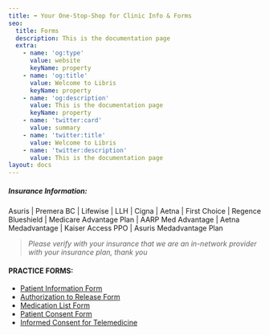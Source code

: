 ```yaml
---
title: ➡️ Your One-Stop-Shop for Clinic Info & Forms
seo:
  title: Forms
  description: This is the documentation page
  extra:
    - name: 'og:type'
      value: website
      keyName: property
    - name: 'og:title'
      value: Welcome to Libris
      keyName: property
    - name: 'og:description'
      value: This is the documentation page
      keyName: property
    - name: 'twitter:card'
      value: summary
    - name: 'twitter:title'
      value: Welcome to Libris
    - name: 'twitter:description'
      value: This is the documentation page
layout: docs
---
```

##### **Insurance Information:**

Asuris | Premera BC | Lifewise | LLH | Cigna | Aetna | First Choice | Regence Blueshield | Medicare Advantage Plan | AARP Med Advantage | Aetna Medadvantage | Kaiser Access PPO | Asuris Medadvantage Plan

> *Please verify with your insurance that we are an  in-network provider with your insurance plan, thank you*

#### **PRACTICE FORMS:**

*   [Patient Information Form](http://drgcg.com/PatientInformation.pdf)
*   [Authorization to Release Form](http://drgcg.com/AuthorizationForm.pdf)
*   [Medication List Form](https://www.dropbox.com/sh/jnlf6ltc7ab0do1/AACnYtYsnwy1OhPjkj_VDGWna?dl=1)
*   [Patient Consent Form](http://drgcg.com/PrivConAdult.pdf)
*   [Informed Consent for Telemedicine](https://www.dropbox.com/s/5spcgqxw5yzhhzr/Informed%20Consent%20for%20Telemedicine%20Services%281%29.pdf?dl=1)
